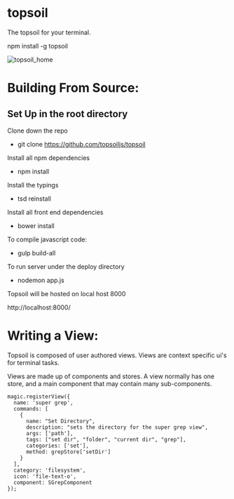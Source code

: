 # topsoil
The topsoil for your terminal.

npm install -g topsoil

![topsoil_home](/images/topsoil_home.png?raw=true)



# Building From Source:

## Set Up in the root directory

Clone down the repo

- git clone https://github.com/topsoiljs/topsoil

Install all npm dependencies

- npm install

Install the typings

- tsd reinstall

Install all front end dependencies

- bower install

To compile javascript code:
- gulp build-all

To run server under the deploy directory 
- nodemon app.js

Topsoil will be hosted on local host 8000

http://localhost:8000/

# Writing a View:

Topsoil is composed of user authored views. Views are context specific ui's for terminal tasks.

Views are made up of components and stores. A view normally has one store, and a main component that may contain many sub-components. 

```
magic.registerView({
  name: 'super grep',
  commands: [
    {
      name: "Set Directory",
      description: "sets the directory for the super grep view",
      args: ['path'],
      tags: ["set dir", "folder", "current dir", "grep"],
      categories: ['set'],
      method: grepStore['setDir']
    }
  ],
  category: 'filesystem',
  icon: 'file-text-o',
  component: SGrepComponent
});
```




